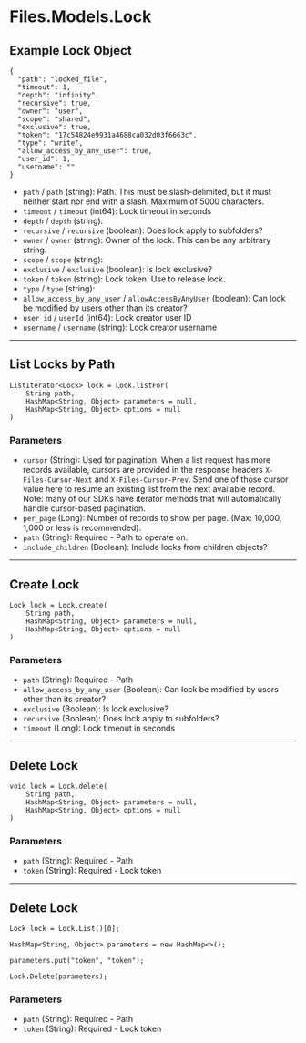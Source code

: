 # Files.Models.Lock

## Example Lock Object

```
{
  "path": "locked_file",
  "timeout": 1,
  "depth": "infinity",
  "recursive": true,
  "owner": "user",
  "scope": "shared",
  "exclusive": true,
  "token": "17c54824e9931a4688ca032d03f6663c",
  "type": "write",
  "allow_access_by_any_user": true,
  "user_id": 1,
  "username": ""
}
```

* `path` / `path`  (string): Path. This must be slash-delimited, but it must neither start nor end with a slash. Maximum of 5000 characters.
* `timeout` / `timeout`  (int64): Lock timeout in seconds
* `depth` / `depth`  (string): 
* `recursive` / `recursive`  (boolean): Does lock apply to subfolders?
* `owner` / `owner`  (string): Owner of the lock.  This can be any arbitrary string.
* `scope` / `scope`  (string): 
* `exclusive` / `exclusive`  (boolean): Is lock exclusive?
* `token` / `token`  (string): Lock token.  Use to release lock.
* `type` / `type`  (string): 
* `allow_access_by_any_user` / `allowAccessByAnyUser`  (boolean): Can lock be modified by users other than its creator?
* `user_id` / `userId`  (int64): Lock creator user ID
* `username` / `username`  (string): Lock creator username


---

## List Locks by Path

```
ListIterator<Lock> lock = Lock.listFor(
    String path, 
    HashMap<String, Object> parameters = null,
    HashMap<String, Object> options = null
)
```

### Parameters

* `cursor` (String): Used for pagination.  When a list request has more records available, cursors are provided in the response headers `X-Files-Cursor-Next` and `X-Files-Cursor-Prev`.  Send one of those cursor value here to resume an existing list from the next available record.  Note: many of our SDKs have iterator methods that will automatically handle cursor-based pagination.
* `per_page` (Long): Number of records to show per page.  (Max: 10,000, 1,000 or less is recommended).
* `path` (String): Required - Path to operate on.
* `include_children` (Boolean): Include locks from children objects?


---

## Create Lock

```
Lock lock = Lock.create(
    String path, 
    HashMap<String, Object> parameters = null,
    HashMap<String, Object> options = null
)
```

### Parameters

* `path` (String): Required - Path
* `allow_access_by_any_user` (Boolean): Can lock be modified by users other than its creator?
* `exclusive` (Boolean): Is lock exclusive?
* `recursive` (Boolean): Does lock apply to subfolders?
* `timeout` (Long): Lock timeout in seconds


---

## Delete Lock

```
void lock = Lock.delete(
    String path, 
    HashMap<String, Object> parameters = null,
    HashMap<String, Object> options = null
)
```

### Parameters

* `path` (String): Required - Path
* `token` (String): Required - Lock token


---

## Delete Lock

```
Lock lock = Lock.List()[0];

HashMap<String, Object> parameters = new HashMap<>();

parameters.put("token", "token");

Lock.Delete(parameters);
```

### Parameters

* `path` (String): Required - Path
* `token` (String): Required - Lock token
